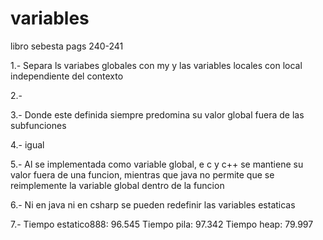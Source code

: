 # variables
libro sebesta pags 240-241

1.- Separa ls variabes globales con my y las variables locales con local independiente del contexto

2.- 

3.- Donde este definida siempre predomina su valor global fuera de las subfunciones

4.- igual

5.- Al se implementada como variable global, e c y c++ se mantiene su valor fuera de una funcion, mientras que java no permite que se reimplemente la variable global dentro de la funcion

6.- Ni en java ni en csharp se pueden redefinir las variables estaticas

7.- 
Tiempo estatico888: 96.545
Tiempo pila: 97.342
Tiempo heap: 79.997
